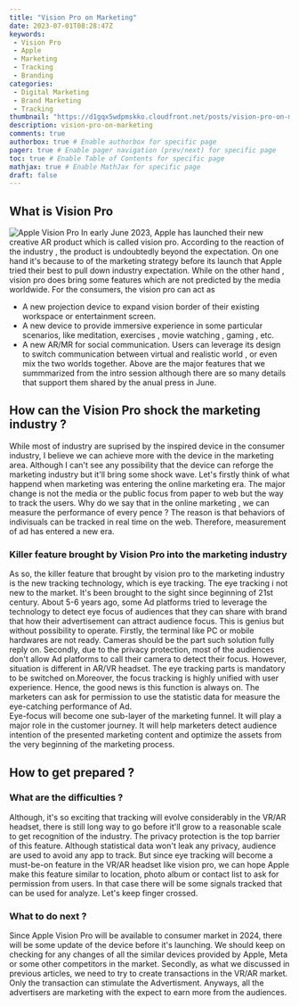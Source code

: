 ```yaml
---
title: "Vision Pro on Marketing"
date: 2023-07-01T08:28:47Z
keywords:
 - Vision Pro
 - Apple
 - Marketing
 - Tracking
 - Branding
categories:
 - Digital Marketing
 - Brand Marketing
 - Tracking
thumbnail: "https://d1gqx5wdpmskko.cloudfront.net/posts/vision-pro-on-marketing/vision-pro-thumb.jpg"
description: vision-pro-on-marketing 
comments: true
authorbox: true # Enable authorbox for specific page
pager: true # Enable pager navigation (prev/next) for specific page
toc: true # Enable Table of Contents for specific page
mathjax: true # Enable MathJax for specific page
draft: false
---
```


## What is Vision Pro
![Apple Vision Pro](vision-pro.jpeg)
  In early June 2023, Apple has launched their new creative AR product which is called vision pro. According to the reaction of the industry , the product is undoubtedly beyond the expectation. On one hand it's because to of the marketing strategy before its launch that Apple tried their best to pull down industry expectation. While on the other hand , vision pro does bring some features which are not predicted by the media worldwide. For the consumers, the vision pro can act as 
   * A new projection device to expand vision border of their existing workspace or entertainment screen. 
   * A new device to provide immersive experience in some particular scenarios, like meditation, exercises , movie watching , gaming , etc. 
   * A new AR/MR for social communication. Users can leverage its design to switch communication between virtual and realistic world , or even mix the two worlds together. 
Above are the major features that we summmarized from the intro session although there are so many details that support them shared by the anual press in June. 
## How can the Vision Pro shock the marketing industry ?
  While most of industry are suprised by the inspired device in the consumer industry, I believe we can achieve more with the device in the marketing area. Although I can't see any possibility that the device can reforge the marketing industry but it'll bring some shock wave. Let's firstly think of what happend when marketing was entering the online marketing era. The major change is not the media or the public focus from paper to web but the way to track the users.
  Why do we say that in the online marketing , we can measure the performance of every pence ? The reason is that behaviors of indivisuals can be tracked in real time on the web. Therefore, measurement of ad has entered a new era. 
### Killer feature brought by Vision Pro into the marketing industry
  As so, the killer feature that brought by vision pro to the marketing industry is the new tracking technology, which is eye tracking. The eye tracking i not new to the market. It's been brought to the sight since beginning of 21st century. About 5-6 years ago, some Ad platforms tried to leverage the technology to detect eye focus of audiences that they can share with brand that how their advertisement can attract audience focus. 
  This is genius but without possibility to operate. Firstly, the terminal like PC or mobile hardwares are not ready. Cameras should be the part such solution fully reply on. Secondly, due to the privacy protection, most of the audiences don't allow Ad platforms to call their camera to detect their focus. However, situation is different in AR/VR headset. The eye tracking parts is mandatory to be switched on.Moreover, the focus tracking is highly unified with user experience. 
  Hence, the good news is this function is always on. The marketers can ask for permission to use the statistic data for measure the eye-catching performance of Ad.  
  Eye-focus will become one sub-layer of the marketing funnel. It will play a major role in the customer journey. It will help marketers detect audience intention of the presented marketing content and optimize the assets from the very beginning of the marketing process. 
## How to get prepared ? 
###  What are the difficulties ? 
  Although, it's so exciting that tracking will evolve considerably in the VR/AR headset, there is still long way to go before it'll grow to a reasonable scale to get recognition of the industry. The privacy protection is the top barrier of this feature. Although statistical data won't leak any privacy, audience are used to avoid any app to track. But since eye tracking will become a must-be-on feature in the VR/AR headset like vision pro, we can hope Apple make this feature similar to location, photo album or contact list to ask for permission from users. In that case there will be some signals tracked that can be used for analyze. Let's  keep finger crossed.  
### What to do next ? 
  Since Apple Vision Pro will be available to consumer market in 2024, there will be some update of the device before it's launching. We should keep on checking for any changes of all the similar devices provided by Apple, Meta or some other competitors in the market. Secondly, as what we discussed in previous articles, we need to try to create transactions in the VR/AR market. Only the transaction can stimulate the Advertisment. Anyways, all the advertisers are marketing with the expect to earn more from the audiences. 
